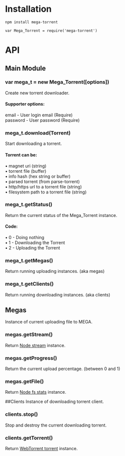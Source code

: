 # Installation
  `npm install mega-torrent`

  `var Mega_Torrent = require('mega-torrent')`  

# API
  ## Main Module
  ### var mega_t = new Mega_Torrent([options])
  Create new torrent downloader.
  #### Supporter options:
  email - User login email (Require)  
  password - User password (Require)

  ### mega_t.download(Torrent)
  Start downloading a torrent.
  #### Torrent can be:
  • magnet uri (string)   
  • torrent file (buffer)   
  • info hash (hex string or buffer)    
  • parsed torrent (from parse-torrent)   
  • http/https url to a torrent file (string)   
  • filesystem path to a torrent file (string)    

  ### mega_t.getStatus()
  Return the current status of the Mega_Torrent instance.
  #### Code:
  • 0 - Doing nothing   
  • 1 - Downloading the Torrent   
  • 2 - Uploading the Torrent

  ### mega_t.getMegas()
  Return running uploading instances. (aka megas)

  ### mega_t.getClients()
  Return running downloading instances. (aka clients)


  ## Megas
  Instance of current uploading file to MEGA.

  ### megas.getStream()
  Return [Node stream](https://nodejs.org/api/stream.html#stream_class_stream_readable) instance.

  ### megas.getProgress()
  Return the current upload percentage. (between 0 and 1)

  ### megas.getFile()
  Return [Node fs stats](https://nodejs.org/api/fs.html#fs_class_fs_stats) instance.


  ##Clients
  Instance of downloading torrent client.

  ### clients.stop()
  Stop and destroy the current downloading torrent.

  ### clients.getTorrent()
  Return [WebTorrent torrent](https://webtorrent.io/docs#torrent) instance.

